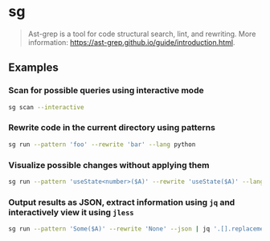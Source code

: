 # sg

> Ast-grep is a tool for code structural search, lint, and rewriting. More information: <https://ast-grep.github.io/guide/introduction.html>.

## Examples

### Scan for possible queries using interactive mode

```bash
sg scan --interactive
```

### Rewrite code in the current directory using patterns

```bash
sg run --pattern 'foo' --rewrite 'bar' --lang python
```

### Visualize possible changes without applying them

```bash
sg run --pattern 'useState<number>($A)' --rewrite 'useState($A)' --lang typescript
```

### Output results as JSON, extract information using `jq` and interactively view it using `jless`

```bash
sg run --pattern 'Some($A)' --rewrite 'None' --json | jq '.[].replacement' | jless
```
